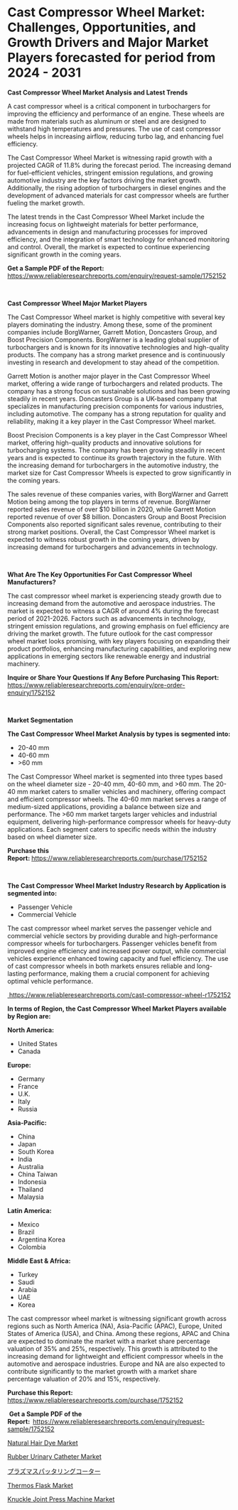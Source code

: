 <p><h1>Cast Compressor Wheel Market: Challenges, Opportunities, and Growth Drivers and Major Market Players forecasted for period from 2024 - 2031</h1></p><p><strong>Cast Compressor Wheel Market Analysis and Latest Trends</strong></p>
<p><p>A cast compressor wheel is a critical component in turbochargers for improving the efficiency and performance of an engine. These wheels are made from materials such as aluminum or steel and are designed to withstand high temperatures and pressures. The use of cast compressor wheels helps in increasing airflow, reducing turbo lag, and enhancing fuel efficiency.</p><p>The Cast Compressor Wheel Market is witnessing rapid growth with a projected CAGR of 11.8% during the forecast period. The increasing demand for fuel-efficient vehicles, stringent emission regulations, and growing automotive industry are the key factors driving the market growth. Additionally, the rising adoption of turbochargers in diesel engines and the development of advanced materials for cast compressor wheels are further fueling the market growth.</p><p>The latest trends in the Cast Compressor Wheel Market include the increasing focus on lightweight materials for better performance, advancements in design and manufacturing processes for improved efficiency, and the integration of smart technology for enhanced monitoring and control. Overall, the market is expected to continue experiencing significant growth in the coming years.</p></p>
<p><strong>Get a Sample PDF of the Report:&nbsp;</strong> <a href="https://www.reliableresearchreports.com/enquiry/request-sample/1752152">https://www.reliableresearchreports.com/enquiry/request-sample/1752152</a></p>
<p>&nbsp;</p>
<p><strong>Cast Compressor Wheel Major Market Players</strong></p>
<p><p>The Cast Compressor Wheel market is highly competitive with several key players dominating the industry. Among these, some of the prominent companies include BorgWarner, Garrett Motion, Doncasters Group, and Boost Precision Components. BorgWarner is a leading global supplier of turbochargers and is known for its innovative technologies and high-quality products. The company has a strong market presence and is continuously investing in research and development to stay ahead of the competition.</p><p>Garrett Motion is another major player in the Cast Compressor Wheel market, offering a wide range of turbochargers and related products. The company has a strong focus on sustainable solutions and has been growing steadily in recent years. Doncasters Group is a UK-based company that specializes in manufacturing precision components for various industries, including automotive. The company has a strong reputation for quality and reliability, making it a key player in the Cast Compressor Wheel market.</p><p>Boost Precision Components is a key player in the Cast Compressor Wheel market, offering high-quality products and innovative solutions for turbocharging systems. The company has been growing steadily in recent years and is expected to continue its growth trajectory in the future. With the increasing demand for turbochargers in the automotive industry, the market size for Cast Compressor Wheels is expected to grow significantly in the coming years.</p><p>The sales revenue of these companies varies, with BorgWarner and Garrett Motion being among the top players in terms of revenue. BorgWarner reported sales revenue of over $10 billion in 2020, while Garrett Motion reported revenue of over $8 billion. Doncasters Group and Boost Precision Components also reported significant sales revenue, contributing to their strong market positions. Overall, the Cast Compressor Wheel market is expected to witness robust growth in the coming years, driven by increasing demand for turbochargers and advancements in technology.</p></p>
<p>&nbsp;</p>
<p><strong>What Are The Key Opportunities For Cast Compressor Wheel Manufacturers?</strong></p>
<p><p>The cast compressor wheel market is experiencing steady growth due to increasing demand from the automotive and aerospace industries. The market is expected to witness a CAGR of around 4% during the forecast period of 2021-2026. Factors such as advancements in technology, stringent emission regulations, and growing emphasis on fuel efficiency are driving the market growth. The future outlook for the cast compressor wheel market looks promising, with key players focusing on expanding their product portfolios, enhancing manufacturing capabilities, and exploring new applications in emerging sectors like renewable energy and industrial machinery.</p></p>
<p><strong>Inquire or Share Your Questions If Any Before Purchasing This Report:</strong> <a href="https://www.reliableresearchreports.com/enquiry/pre-order-enquiry/1752152">https://www.reliableresearchreports.com/enquiry/pre-order-enquiry/1752152</a></p>
<p>&nbsp;</p>
<p><strong>Market Segmentation</strong></p>
<p><strong>The Cast Compressor Wheel Market Analysis by types is segmented into:</strong></p>
<p><ul><li>20-40 mm</li><li>40-60 mm</li><li>>60 mm</li></ul></p>
<p><p>The Cast Compressor Wheel market is segmented into three types based on the wheel diameter size - 20-40 mm, 40-60 mm, and >60 mm. The 20-40 mm market caters to smaller vehicles and machinery, offering compact and efficient compressor wheels. The 40-60 mm market serves a range of medium-sized applications, providing a balance between size and performance. The >60 mm market targets larger vehicles and industrial equipment, delivering high-performance compressor wheels for heavy-duty applications. Each segment caters to specific needs within the industry based on wheel diameter size.</p></p>
<p><strong>Purchase this Report:&nbsp;</strong><a href="https://www.reliableresearchreports.com/purchase/1752152">https://www.reliableresearchreports.com/purchase/1752152</a></p>
<p>&nbsp;</p>
<p><strong>The Cast Compressor Wheel Market Industry Research by Application is segmented into:</strong></p>
<p><ul><li>Passenger Vehicle</li><li>Commercial Vehicle</li></ul></p>
<p><p>The cast compressor wheel market serves the passenger vehicle and commercial vehicle sectors by providing durable and high-performance compressor wheels for turbochargers. Passenger vehicles benefit from improved engine efficiency and increased power output, while commercial vehicles experience enhanced towing capacity and fuel efficiency. The use of cast compressor wheels in both markets ensures reliable and long-lasting performance, making them a crucial component for achieving optimal vehicle performance.</p></p>
<p><a href="https://www.reliableresearchreports.com/cast-compressor-wheel-r1752152">&nbsp;https://www.reliableresearchreports.com/cast-compressor-wheel-r1752152</a></p>
<p><strong>In terms of Region, the Cast Compressor Wheel Market Players available by Region are:</strong></p>
<p>
    <p> <strong> North America: </strong>
        <ul>
            <li>United States</li>
            <li>Canada</li>
        </ul>
        </p> 
    <p> <strong> Europe: </strong>
        <ul>
            <li>Germany</li>
            <li>France</li>
            <li>U.K.</li>
            <li>Italy</li>
            <li>Russia</li>
        </ul>
        </p> 
    <p> <strong> Asia-Pacific: </strong>
        <ul>
            <li>China</li>
            <li>Japan</li>
            <li>South Korea</li>
            <li>India</li>
            <li>Australia</li>
            <li>China Taiwan</li>
            <li>Indonesia</li>
            <li>Thailand</li>
            <li>Malaysia</li>
        </ul>
        </p> 
    <p> <strong> Latin America: </strong>
        <ul>
            <li>Mexico</li>
            <li>Brazil</li>
            <li>Argentina Korea</li>
            <li>Colombia</li>
        </ul>
        </p> 
    <p> <strong> Middle East & Africa: </strong>
        <ul>
            <li>Turkey</li>
            <li>Saudi</li>
            <li>Arabia</li>
            <li>UAE</li>
            <li>Korea</li>
        </ul>
    </p>
    </p>
<p><p>The cast compressor wheel market is witnessing significant growth across regions such as North America (NA), Asia-Pacific (APAC), Europe, United States of America (USA), and China. Among these regions, APAC and China are expected to dominate the market with a market share percentage valuation of 35% and 25%, respectively. This growth is attributed to the increasing demand for lightweight and efficient compressor wheels in the automotive and aerospace industries. Europe and NA are also expected to contribute significantly to the market growth with a market share percentage valuation of 20% and 15%, respectively.</p></p>
<p><strong>Purchase this Report: </strong><a href="https://www.reliableresearchreports.com/purchase/1752152">https://www.reliableresearchreports.com/purchase/1752152</a></p>
<p>&nbsp;<strong>Get a Sample PDF of the Report:&nbsp;&nbsp;</strong><a href="https://www.reliableresearchreports.com/enquiry/request-sample/1752152">https://www.reliableresearchreports.com/enquiry/request-sample/1752152</a></p>
<p><strong></strong></p>
<p><p><a href="https://www.linkedin.com/pulse/natural-hair-dye-market-analysis-sze-forecasted-period-from-41dac?trackingId=fRA0kpZHuGetyOjYYGLNGA%3D%3D">Natural Hair Dye Market</a></p><p><a href="https://github.com/derrinmiltonellis35gcl/Market-Research-Report-List-2/blob/main/rubber-urinary-catheter-market.md">Rubber Urinary Catheter Market</a></p><p><a href="https://medium.com/@deontestanton2023/%E3%83%97%E3%83%A9%E3%82%BA%E3%83%9E%E3%82%B9%E3%83%91%E3%83%83%E3%82%BF%E3%83%AA%E3%83%B3%E3%82%B0%E3%82%B3%E3%83%BC%E3%82%BF%E3%83%BC%E5%B8%82%E5%A0%B4-%E5%B8%82%E5%A0%B4%E3%82%B7%E3%82%A7%E3%82%A2-%E5%B8%82%E5%A0%B4%E5%8B%95%E5%90%91-%E5%B0%86%E6%9D%A5%E3%81%AE%E6%88%90%E9%95%B7%E3%82%92%E6%8E%A2%E3%82%8B-06237e740e9a">プラズマスパッタリングコーター</a></p><p><a href="https://www.linkedin.com/pulse/thermos-flask-market-exploring-share-trends-future-growth-56pse?trackingId=5rYrt14bmyy4%2ByV3y7%2Fixw%3D%3D">Thermos Flask Market</a></p><p><a href="https://github.com/Sherrillcrooksxa8i18ucf2m/Market-Research-Report-List-2/blob/main/knuckle-joint-press-machine-market.md">Knuckle Joint Press Machine Market</a></p></p>